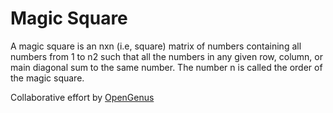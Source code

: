 # Magic Square

A magic square is an nxn (i.e, square) matrix of numbers containing all numbers from 1 to n2 such that all the numbers in any given row, column, or main diagonal sum to the same number. The number n is called the order of the magic square.

Collaborative effort by [OpenGenus](https://github.com/opengenus)
